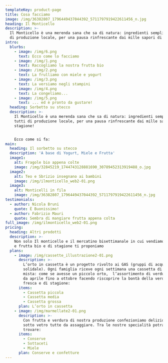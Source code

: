 ```yaml
---
templateKey: product-page
title: Cosa facciamo
image: /img/36382807_1796449437044392_5711797919422611456_n.jpg
heading: Il Monticello
description: >-
  Il Monticello è una merenda sana che sa di natura: ingredienti semplici, tutti
  di produzione locale, per una pausa rinfrescante dai mille sapori di stagione!
intro:
  blurbs:
    - image: /img/6.png
      text: Ecco come lo facciamo
    - image: /img/1.png
      text: Raccogliamo la nostra frutta bio
    - image: /img/2.png
      text: La frulliamo con miele e yogurt
    - image: /img/3.png
      text: La versiamo negli stampini
    - image: /img/4.png
      text: La congeliamo...
    - image: /img/5.png
      text: ... ed è pronto da gustare!
  heading: Sorbetto su stecco
  description: >-
    Il Monticello è una merenda sana che sa di natura: ingredienti semplici,
    tutti di produzione locale, per una pausa rinfrescante dai mille sapori di
    stagione!


    Ecco come si fa:
main:
  heading: Il sorbetto su stecco
  description: 'A base di Yogurt, Miele e Frutta'
  image1:
    alt: Fragole bio appena colte
    image: /img/32845219_1744743128881690_30789452313919488_o.jpg
  image2:
    alt: Teo e Sbrizio insegnano ai bambini
    image: /img/ilmonticello_web2-01.png
  image3:
    alt: Monticelli in fila
    image: /img/36382807_1796449437044392_5711797919422611456_n.jpg
testimonials:
  - author: Nicola Bruni
    quote: È Buonissimo!
  - author: Fabrizio Mauri
    quote: Sembra di mangiare frutta appena colta
full_image: /img/ilmonticello_web2-01.png
pricing:
  heading: Altri prodotti
  description: >-
    Non solo Il monticello e il mercatino bisettimanale in cui vendiamo verdura
    e frutta bio e di stagione ti proponiamo
  plans:
    - image: /img/cassette_illustrazione2-01.png
      description: >-
        L’orto in cassetta è un progetto rivolto ai GAS (gruppi di acquisto
        solidale). Ogni famiglia riceve ogni settimana una cassetta di verdura
        mista: come se avesse un piccolo orto,  l’assortimento di verdure cambia
        da aprile fino a ottobre facendo riscoprire la bontà della verdura
        fresca e di stagione:
      items:
        - Cassetta piccola
        - Cassetta media
        - Cassetta grossa
      plan: L’orto in cassetta
    - image: /img/marmellate2-01.png
      description: >-
        Con frutta e verdura di nostra produzione confezioniamo deliziose bontà
        sotto vetro tutte da assaggiare. Tra le nostre specialità potrai
        trovare:
      items:
        - Conserve
        - Sottaceti
        - Miele
      plan: Conserve e confetture
---
```


